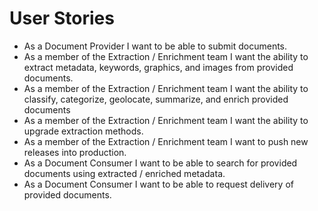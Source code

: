 # User Stories

*	As a Document Provider I want to be able to submit documents.
*	As a member of the Extraction / Enrichment team I want the ability to extract metadata, keywords, graphics, and images from provided documents.
*	As a member of the Extraction / Enrichment team I want the ability to classify, categorize, geolocate, summarize, and enrich provided documents
*	As a member of the Extraction / Enrichment team I want the ability to upgrade extraction methods.
*	As a member of the Extraction / Enrichment team I want to push new releases into production.
*	As a Document Consumer I want to be able to search for provided documents using extracted / enriched metadata.
*	As a Document Consumer I want to be able to request delivery of provided documents.
